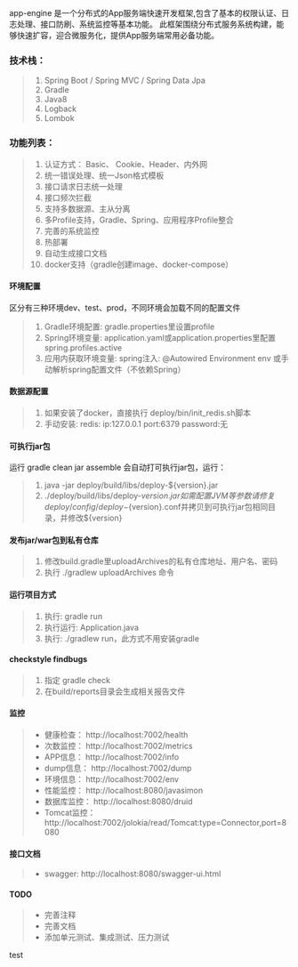app-engine 是一个分布式的App服务端快速开发框架,包含了基本的权限认证、日志处理、接口防刷、系统监控等基本功能。
此框架围绕分布式服务系统构建，能够快速扩容，迎合微服务化，提供App服务端常用必备功能。

### 技术栈：
> 1. Spring Boot / Spring MVC / Spring Data Jpa
> 2. Gradle
> 3. Java8
> 4. Logback
> 5. Lombok

### 功能列表：
> 1. 认证方式： Basic、 Cookie、Header、内外网
> 2. 统一错误处理、统一Json格式模板
> 3. 接口请求日志统一处理
> 4. 接口频次拦截
> 5. 支持多数据源、主从分离
> 6. 多Profile支持，Gradle、Spring、应用程序Profile整合
> 7. 完善的系统监控
> 8. 热部署
> 9. 自动生成接口文档
> 10. docker支持（gradle创建image、docker-compose）

#### 环境配置
区分有三种环境dev、test、prod，不同环境会加载不同的配置文件
> 1. Gradle环境配置: gradle.properties里设置profile
> 2. Spring环境变量: application.yaml或application.properties里配置spring.profiles.active
> 3. 应用内获取环境变量: spring注入: @Autowired Environment env 或手动解析spring配置文件（不依赖Spring）

#### 数据源配置
> 1. 如果安装了docker，直接执行 deploy/bin/init_redis.sh脚本
> 2. 手动安装:
>     redis: ip:127.0.0.1 port:6379 password:无

#### 可执行jar包
运行 gradle clean jar assemble 会自动打可执行jar包，运行：
> 1. java -jar deploy/build/libs/deploy-${version}.jar
> 2. ./deploy/build/libs/deploy-${version}.jar 如需配置JVM等参数请修复deploy/config/deploy-${version}.conf并拷贝到可执行jar包相同目录，并修改${version}

#### 发布jar/war包到私有仓库
> 1. 修改build.gradle里uploadArchives的私有仓库地址、用户名、密码
> 2. 执行 ./gradlew uploadArchives 命令

#### 运行项目方式
> 1. 执行: gradle run
> 2. 执行运行: Application.java
> 3. 执行: ./gradlew run，此方式不用安装gradle

#### checkstyle findbugs
> 1. 指定 gradle check
> 2. 在build/reports目录会生成相关报告文件

#### 监控
> * 健康检查： http://localhost:7002/health
> * 次数监控： http://localhost:7002/metrics
> * APP信息： http://localhost:7002/info
> * dump信息： http://localhost:7002/dump
> * 环境信息： http://localhost:7002/env
> * 性能监控： http://localhost:8080/javasimon
> * 数据库监控： http://localhost:8080/druid
> * Tomcat监控： http://localhost:7002/jolokia/read/Tomcat:type=Connector,port=8080

#### 接口文档
> * swagger: http://localhost:8080/swagger-ui.html

#### TODO
> * 完善注释
> * 完善文档
> * 添加单元测试、集成测试、压力测试

test
